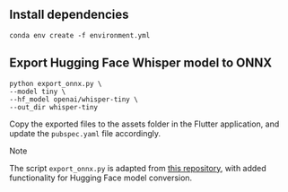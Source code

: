 ## Install dependencies

	conda env create -f environment.yml


## Export Hugging Face Whisper model to ONNX

	python export_onnx.py \
	--model tiny \
	--hf_model openai/whisper-tiny \
	--out_dir whisper-tiny

Copy the exported files to the assets folder in the Flutter application, and update the `pubspec.yaml` file accordingly.

>[!NOTE]
>The script `export_onnx.py` is adapted from [this repository](https://github.com/k2-fsa/sherpa-onnx/tree/master/scripts/whisper), with added functionality for Hugging Face model conversion.
